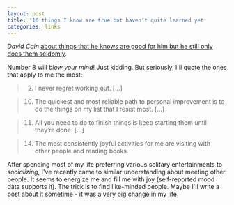 ```yaml
---
layout: post
title: '16 things I know are true but haven’t quite learned yet'
categories: links
---
```


_David Cain_ [about things that he knows are good for him but he still only does them seldomly](http://www.raptitude.com/2013/12/16-things-i-know-are-true-but-havent-quite-learned-yet/).  

Number 8 will _blow your mind_! Just kidding. But seriously, I'll quote the ones that apply to me the most:

> 2) I never regret working out. [...]

> 10) The quickest and most reliable path to personal improvement is to do the things on my list that I resist most. [...]

> 11) All you need to do to finish things is keep starting them until they’re done. [...]

> 14) The most consistently joyful activities for me are visiting with other people and reading books. 

After spending most of my life preferring various solitary entertainments to _socializing_, I've recently came to similar understanding about meeting other people. It seems to energize me and fill me with joy (self-reported mood data supports it). The trick is to find like-minded people. Maybe I'll write a post about it sometime - it was a very big change in my life.